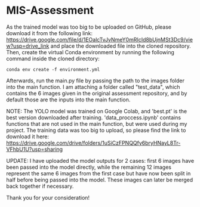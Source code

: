 # MIS-Assessment
As the trained model was too big to be uploaded on GitHub, please download it from the following link: https://drive.google.com/file/d/1EOalcTvJvNmeY0mRIcId8bUjnMSt3Dc9/view?usp=drive_link and place the downloaded file into the cloned repository. Then, create the virtual Conda environment by running the following command inside the cloned directory:

```conda env create -f environment.yml```

Afterwards, run the main.py file by passing the path to the images folder into the main function. I am attaching a folder called "test_data", which contains the 6 images given in the original assessment repository, and by default those are the inputs into the main function. 

NOTE: The YOLO model was trained on Google Colab, and 'best.pt' is the best version downloaded after training. 'data_proccess.ipynb' contains functions that are not used in the main function, but were used during my project. The training data was too big to upload, so please find the link to download it here: https://drive.google.com/drive/folders/1uSiCzFPNQQfy6bryHNayL8Tr-VFhbU1U?usp=sharing

UPDATE: I have uploaded the model outputs for 2 cases: first 6 images have been passed into the model directly, while the remaining 12 images represent the same 6 images from the first case but have now been split in half before being passed into the model. These images can later be merged back together if necessary. 

Thank you for your consideration!
